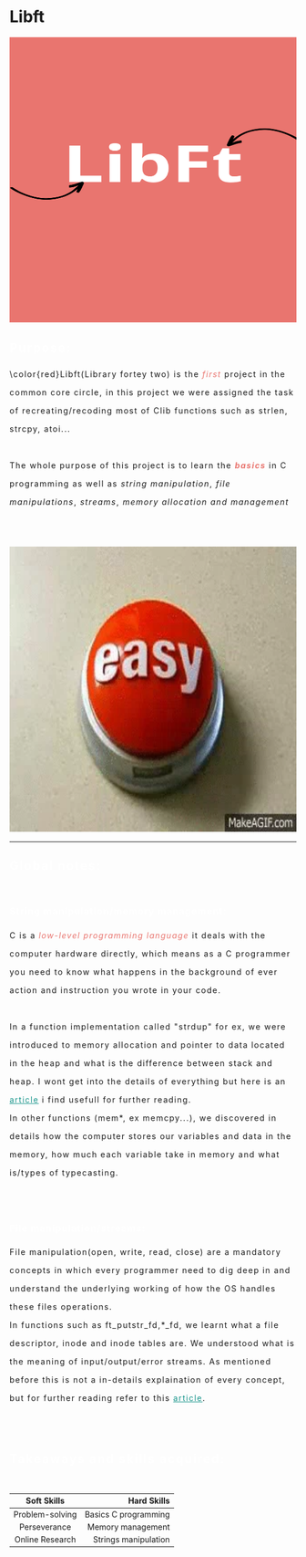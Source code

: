 # Libft

<!-- ![libftimage](LibFT.png) -->
<img src="LibFt.png"
     alt="Markdown Monster icon"
     style="width: 100%; height: 500px" />

<h2 style="color:#FFFFFF; letter-spacing: 2px">Purpose: </h2>
<p style="letter-spacing: 1.5px;line-height:2rem;">
\color{red}Libft(Library fortey two) is the <i style="color: #E9756F">first</i> project in the common core circle, in this project we were assigned the task of recreating/recoding most of Clib functions such as strlen, strcpy, atoi...<br><br>
The whole purpose of this project is to learn the <i style="color: #E9756F"><b>basics</b></i> in C programming as well as <i>string manipulation</i>,<i> file manipulations</i>, <i>streams</i>, <i>memory allocation and management</i>
</p>
<br><br>

<img src="easy.webp"
     alt="Markdown Monster icon"
     style="width: 100%; height: 500px" />

<hr>

<h2 style="color:#FFFFFF; letter-spacing: 2px">Global notes: </h2>
<br>
<h3 style="color:#FFFFFF; letter-spacing: 1px">String manipulation/memory management: </h3>
<p style="letter-spacing: 1.5px;line-height:2rem;">
C is a <i style="color: #E9756F">low-level programming language</i> it deals with the computer hardware directly, which means as a C programmer you need to know what happens in the background of ever action and instruction you wrote in your code.
<br><br>
In a function implementation called "strdup" for ex,  we were introduced to memory allocation and pointer to data located in the heap and what is the difference between stack and heap. I wont get into the details of everything but here is an <a href="https://www.geeksforgeeks.org/stack-vs-heap-memory-allocation/" style="color: #16948A">article</a> i find usefull for further reading.
<br>
In other functions (mem*, ex memcpy...), we discovered in details how the computer stores our variables and data in the memory, how much each variable take in memory and what is/types of typecasting.
</p>
<br><br>
<h3 style="color:#FFFFFF; letter-spacing: 1px">File manipulation/streams: </h3>
<p style="letter-spacing: 1.5px;line-height:2rem;">
File manipulation(open, write, read, close) are a mandatory concepts in which every programmer need to dig deep in and understand the underlying working of how the OS handles these files operations.
<br>
In functions such as ft_putstr_fd,*_fd, we learnt what a file descriptor, inode and inode tables are. We understood what is the meaning of input/output/error streams. As mentioned before this is not a in-details explaination of every concept, but for further reading refer to this <a href="https://en.wikipedia.org/wiki/Standard_streams" style="color: #16948A">article</a>.
</p>
<br><br>
<h2 style="color:#FFFFFF; letter-spacing: 2px">Takeaways and skills acquired:</h2>
<br>


|      Soft Skills      |  Hard Skills |
| :-------------:|------:|
|  Problem-solving | Basics C programming |
|    Perseverance   |   Memory management |
| Online Research |    Strings manipulation |
